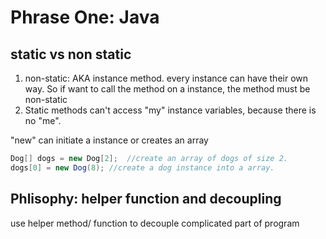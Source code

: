 # Phrase One: Java
## static vs non static
1. non-static: AKA instance method. every instance can have their own way. So if want to call the method on a instance, the method must be non-static
2. Static methods can't access "my" instance variables, because there is no "me".

"new" can initiate a instance or creates an array
```java
Dog[] dogs = new Dog[2];  //create an array of dogs of size 2.
dogs[0] = new Dog(8); //create a dog instance into a array.
```
## Phlisophy: helper function and decoupling
use helper method/ function to decouple complicated part of program